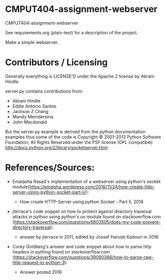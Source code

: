 CMPUT404-assignment-webserver
=============================

CMPUT404-assignment-webserver

See requirements.org (plain-text) for a description of the project.

Make a simple webserver.

Contributors / Licensing
========================

Generally everything is LICENSE'D under the Apache 2 license by Abram Hindle.

server.py contains contributions from:

* Abram Hindle
* Eddie Antonio Santos
* Jackson Z Chang
* Mandy Meindersma 
* John Macdonald

But the server.py example is derived from the python documentation
examples thus some of the code is Copyright © 2001-2013 Python
Software Foundation; All Rights Reserved under the PSF license (GPL
compatible) http://docs.python.org/2/library/socketserver.html


References/Sources:
===================

* Emalasha Rasad's implementaiton of a webserver using python's socket module(https://emalsha.wordpress.com/2016/11/24/how-create-http-server-using-python-socket-part-ii/):
    * How create HTTP-Server using python Socket – Part II, 2016

* jterrace's code snippet on how to protect against directory traversal attacks in python using python's os module found on stackoverflow.com (https://stackoverflow.com/questions/6803505/does-my-code-prevent-directory-traversal):
    * answer by jterrace in 2011, edited by Jossef Harush Kadouri in 2016
    
* Corey Goldberg's answer and code snippet about how to parse http headers in pything found on stackoverflow.com (https://stackoverflow.com/questions/39090366/how-to-parse-raw-http-request-in-python-3):
   * Answer posted 2016
